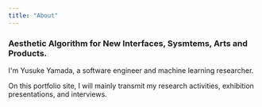 ```yaml
---
title: "About"
---
```

### Aesthetic Algorithm for New Interfaces, Sysmtems, Arts and Products.
I'm Yusuke Yamada, a software engineer and machine learning researcher.

On this portfolio site, I will mainly transmit my research activities, exhibition presentations, and interviews.

